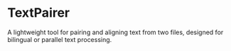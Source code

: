 # TextPairer
A lightweight tool for pairing and aligning text from two files, designed for bilingual or parallel text processing.
